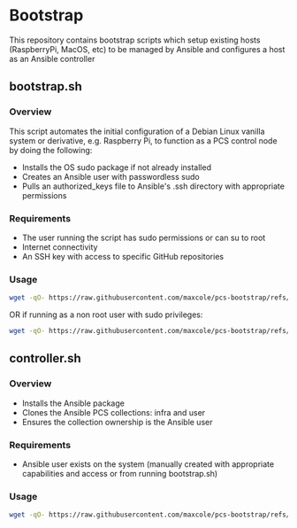 # Bootstrap

This repository contains bootstrap scripts which setup existing hosts (RaspberryPi, MacOS, etc) to be managed by Ansible and configures a host as an Ansible controller

## bootstrap.sh

### Overview

This script automates the initial configuration of a Debian Linux vanilla system or derivative, e.g. Raspberry Pi, to function as a PCS control node by doing the following:

- Installs the OS sudo package if not already installed
- Creates an Ansible user with passwordless sudo
- Pulls an authorized_keys file to Ansible's .ssh directory with appropriate permissions

### Requirements

- The user running the script has sudo permissions or can su to root
- Internet connectivity
- An SSH key with access to specific GitHub repositories

### Usage

```bash
wget -qO- https://raw.githubusercontent.com/maxcole/pcs-bootstrap/refs/heads/main/adopt.sh | bash -s -- all
```

OR if running as a non root user with sudo privileges:

```bash
wget -qO- https://raw.githubusercontent.com/maxcole/pcs-bootstrap/refs/heads/main/adopt.sh | sudo bash -s -- all
```


## controller.sh

### Overview

- Installs the Ansible package
- Clones the Ansible PCS collections: infra and user
- Ensures the collection ownership is the Ansible user

### Requirements

- Ansible user exists on the system (manually created with appropriate capabilities and access or from running bootstrap.sh)

### Usage

```bash
wget -qO- https://raw.githubusercontent.com/maxcole/pcs-bootstrap/refs/heads/main/controller.sh | bash -s -- all
```
